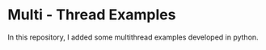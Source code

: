 # Multi - Thread Examples

In this repository, I added some multithread examples developed in python.
